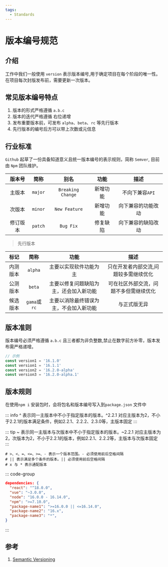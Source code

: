 ```yaml
---
tags:
  - Standards
---
```

# 版本编号规范

## 介绍
工作中我们一般使用 `version` 表示版本编号,用于确定项目在每个阶段的唯一性。在项目每次封版发布前，需要更新一次版本。

## 常见版本编号特点
1. 版本的形式严格遵循 `a.b.c`
1. 版本的迭代严格遵循 右位递增
1. 发布重要版本前，可发布 `alpha`、`beta`、`rc` 等先行版本
1. 先行版本的编号后方可以带上次数或元信息

## 行业标准
`Github` 起草了一份具备知道意义且统一版本编号的表示规则，简称 `Semver`, 目前由 `Npm` 团队维护。

版本号|简称|别名|功能|描述|
:--:|:--:|:--:|:--:|:--:|
主版本|`major`|`Breaking Change`|新增功能|不向下兼容`API`|
次版本|`minor`|`New Feature`|新增功能|向下兼容的功能改动|
修订版本|`patch`|`Bug Fix`|修复缺陷|向下兼容的缺陷改动|

> 先行版本

标记|简称|功能|描述|
:--:|:--:|:--:|:--:|
内测版本|`alpha`|主要以实现软件功能为主|只在开发者内部交流,问题较多需继续优化|
公测版本|`beta`|主要以修复问题缺陷为主，还会加入新功能|可在社区外部交流，问题不多但需继续优化|
候选版本|`gama`或`rc`|主要以消除最终错误为主，不会加入新功能|与正式版无异|


## 版本准则
版本编号必须严格遵循 `a.b.c` 且三者都为非负整数,禁止在数字前方补零，版本发布需严格递增。

```javascript
// 示例
const version1 = '16.1.0'
const version1 = '16.1.1'
const version2 = '16.2.0-alpha'
const version3 = '16.2.0-alpha.1'
```

## 版本规则
在使用`npm i` 安装包时，会将包名和版本编号写入到`package.json` 文件中

::: info ^
表示同一主版本中不小于指定版本的版本。^2.2.1 对应主版本为2，不小于2.2.1的版本满足条件，例如2.2.1、2.2.2、2.3.0等，主版本固定
:::

::: tip ~
表示同一主版本与次版本中不小于指定版本的版本。~2.2.1 对应主版本为2，次版本为2，不小于2.2.1的版本，例如2.2.1、2.2.2等，主版本与次版本固定
:::

``` shell
# >、<、=、<=、>=、- 表示一个版本范围。- 必须使用前后空格间隔
# || 表示满足多个条件的版本。|| 必须使用前后空格间隔
# x 与 * 表示通配版本
```

::: code-group
```json [package.json]
dependencies: {
  "react": "^18.0.0",
  "vue": "~3.0.0",
  "node": "16.0.0 - 16.14.0",
  "npm": ">=7.10.0",
  "package-name1": ">=16.0.0 || <=16.14.0",
  "package-name2": "16.x",
  "package-name3": "*",
}
```
:::

## 参考
1. [Semantic Versioning](https://semver.org/lang/zh-CN/)